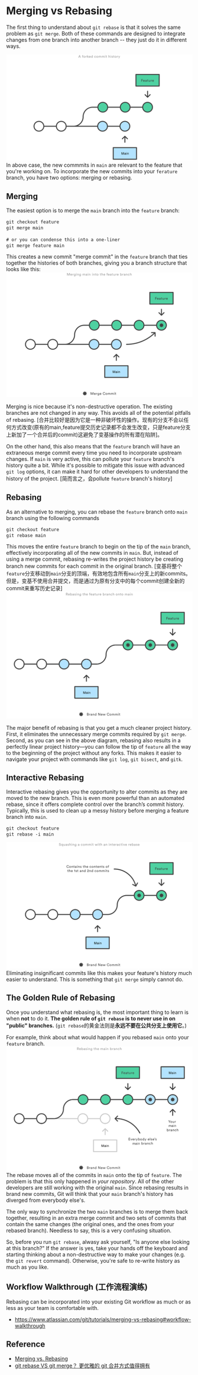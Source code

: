 # Merging vs Rebasing
The first thing to understand about `git rebase` is that it solves the same problem as `git merge`. Both of these commands
are designed to integrate changes from one branch into another branch -- they just do it in different ways.

![](images/01_A_forked_commit_history.svg)
In above case, the new commmits in `main` are relevant to the feature that you're working on. To incorporate the new commits into your `ferature` branch, you have two options: merging or rebasing.


## Merging
The easiest option is to merge the `main` branch into the `feature` branch:
```shell
git checkout feature
git merge main

# or you can condense this into a one-liner
git merge feature main
```
This creates a new commit "merge commit" in the `feature` branch that ties together the histories of both branches, giving you a branch structure that looks like this:
![](images/02_Merging_main_into_the_feature_branh.svg)

Merging is nice because it's non-destructive operation. The existing branches are not changed in any way. This avoids all of the potential pitfalls of rebasing. [合并比较好是因为它是一种非破坏性的操作。现有的分支不会以任何方式改变(原有的main,feature提交历史记录都不会发生改变，只是feature分支上新加了一个合并后的commit)这避免了变基操作的所有潜在陷阱]。

On the other hand, this also means that the `feature` branch will have an extraneous merge commit every time you need to incorporate upstream changes. If `main` is very active, this can pollute your `feature` branch's history quite a bit. While it's possible to mitigate this issue with advanced `git log` options, it can make it hard for other developers to understand the history of the project. [简而言之，会pollute `feature` branch's history]


## Rebasing
As an alternative to merging, you can rebase the `feature` branch onto `main` branch using the following commands
```shell
git checkout feature
git rebase main
```
This moves the entire `feature` branch to begin on the tip of the `main` branch, effectively incorporating all of the new commits in `main`. But, instead of using a merge commit, rebasing re-writes the project history be creating branch new commits for each commit in the original branch. [变基将整个`feature`分支移动到`main`分支的顶端，有效地包含所有`main`分支上的新commits。但是，变基不使用合并提交，而是通过为原有分支中的每个commit创建全新的commit来重写历史记录]
![](images/03_Rebasing_the_feature_branch_into_main.svg)

The major benefit of rebasing is that you get a much cleaner project history. First, it eliminates the unnecessary merge commits required by `git merge`. Second, as you can see in the above diagram, rebasing also results in a perfectly linear project history—you can follow the tip of `feature` all the way to the beginning of the project without any forks. This makes it easier to navigate your project with commands like `git log`, `git bisect`, and `gitk`.


## Interactive Rebasing
Interactive rebasing gives you the opportunity to alter commits as they are moved to the new branch. This is even more powerful than an automated rebase, since it offers complete control over the branch’s commit history. Typically, this is used to clean up a messy history before merging a feature branch into `main`.
```shell
git checkout feature
git rebase -i main
```
![](images/04_Squashing_a_commit_with_an_interactive_rebase.svg)
Eliminating insignificant commits like this makes your feature's history much easier to understand. This is something that `git merge` simply cannot do.


## The Golden Rule of Rebasing
Once you understand what rebasing is, the most important thing to learn is when **not** to do it. **The golden rule of `git rebase` is to never use in on "public" branches.** (`git rebase`的黄金法则是**永远不要在公共分支上使用它**。)

For example, think about what would happen if you rebased `main` onto your `feature` branch.
![](images/05_Rebasing_the_main_branch.svg)
The rebase moves all of the commits in `main` onto the tip of `feature`. The problem is that this only happened in *your repository*. All of the other developers are still working with the original `main`. Since rebasing results in brand new commits, Git will think that your `main` branch's history has diverged from everybody else's.

The only way to synchronize the two `main` branches is to merge them back together, resulting in an extra merge commit and two sets of commits that contain the same changes (the original ones, and the ones from your rebased branch). Needless to say, this is a very confusing situation. 

So, before you run `git rebase`, alwasy ask yourself, "Is anyone else looking at this branch?" If the answer is yes, take your hands off the keyboard and starting thinking about a non-destructive way to make your changes (e.g. the `git revert` command). Otherwise, you're safe to re-write history as much as you like. 


## Workflow Walkthrough (工作流程演练)
Rebasing can be incorporated into your existing Git workflow as much or as less as your team is comfortable with. 

* https://www.atlassian.com/git/tutorials/merging-vs-rebasing#workflow-walkthrough


## Reference
* [Merging vs. Rebasing](https://www.atlassian.com/git/tutorials/merging-vs-rebasing)
* [git rebase VS git merge？ 更优雅的 git 合并方式值得拥有](https://juejin.cn/post/6844903890295455751)